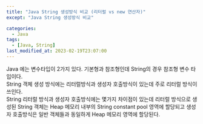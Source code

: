 ```yaml
---
title: "Java String 생성방식 비교 (리터럴 vs new 연산자)"
except: "Java String 생성방식 비교"

categories:
  - Java
tags:
  - [Java, String]
last_modified_at: 2023-02-19T23:07:00
---
```


Java 에는 변수타입이 2가지 있다. 기본형과 참조형인데 String의 경우 참조형 변수 타입이다.   
String 객체 생성 방식에는 리터럴방식과 생성자 호출방식이 있는데 주로 리터럴 방식이 쓰인다.   
String 리터럴 방식과 생성자 호출방식에는 몇가지 차이점이 있는데 리터럴 방식으로 생성된 String 객체는 Heap 메모리 내부의 String constant pool 영역에 할당되고 생성자 호출방식은 일반 객체들과 동일하게 Heap 메모리 영역에 할당된다.
 
